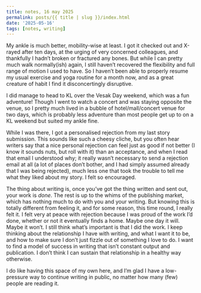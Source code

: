 ```yaml
---
title: notes, 16 may 2025
permalink: posts/{{ title | slug }}/index.html
date: '2025-05-16'
tags: [notes, writing]
---
```


My ankle is much better, mobility-wise at least. I got it checked out and X-rayed after ten days, at the urging of very concerned colleagues, and thankfully I hadn’t broken or fractured any bones. But while I can pretty much walk normally(ish) again, I still haven’t recovered the flexibility and full range of motion I used to have. So I haven’t been able to properly resume my usual exercise and yoga routine for a month now, and as a great creature of habit I find it disconcertingly disruptive.

I did manage to head to KL over the Vesak Day weekend, which was a fun adventure! Though I went to watch a concert and was staying opposite the venue, so I pretty much lived in a bubble of hotel/mall/concert venue for two days, which is probably less adventure than most people get up to on a KL weekend but suited my ankle fine.

While I was there, I got a personalised rejection from my last story submission. This sounds like such a cheesy cliche, but you often hear writers say that a nice personal rejection can feel just as good if not better (I know it sounds nuts, but roll with it) than an acceptance, and when I read that email I understood why; it really wasn’t necessary to send a rejection email at all (a lot of places don’t bother, and I had simply assumed already that I was being rejected), much less one that took the trouble to tell me what they liked about my story. I felt so encouraged.

The thing about writing is, once you’ve got the thing written and sent out, your work is *done*. The rest is up to the whims of the publishing market, which has nothing much to do with you and your writing. But knowing this is totally different from feeling it, and for some reason, this time round, I really felt it. I felt very at peace with rejection because I was proud of the work I’d done, whether or not it eventually finds a home. Maybe one day it will. Maybe it won’t. I still think what’s important is that I did the work. I keep thinking about the relationship I have with writing, and what I want it to be, and how to make sure I don’t just fizzle out of something I love to do. I want to find a model of success in writing that isn’t constant output and publication. I don’t think I can sustain that relationship in a healthy way otherwise.

I do like having this space of my own here, and I’m glad I have a low-pressure way to continue writing in public, no matter how many (few) people are reading it.
